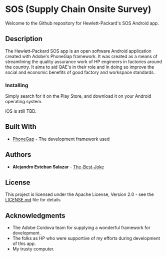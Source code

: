 # SOS (Supply Chain Onsite Survey)

Welcome to the Github repository for Hewlett-Packard's SOS Android app.

## Description

The Hewlett-Packard SOS app is an open software Android application created with Adobe's PhoneGap framework. It was created as a means of streamlining the quality assurance work of HP engineers in factories around the country. It aims to aid QAE's in their role and in doing so improve the social and economic benefits of good factory and workspace standards.

### Installing

Simply search for it on the Play Store, and download it on your Android operating system.

iOS is still TBD.

## Built With

* [PhoneGap](http://phonegap.com/) - The development framework used

## Authors

* **Alejandro Esteban Salazar** - [The-Best-Joke](https://github.com/the-best-joke)

## License

This project is licensed under the Apache License, Version 2.0 - see the [LICENSE.md](LICENSE.md) file for details

## Acknowledgments

* The Adobe Cordova team for supplying a wonderful framework for development.
* The folks as HP who were supportive of my efforts during development of this app.
* My trusty computer. 